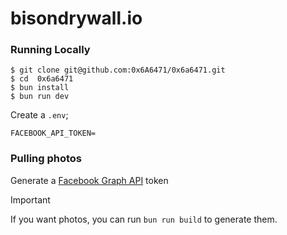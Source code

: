# bisondrywall.io

### Running Locally

```
$ git clone git@github.com:0x6A6471/0x6a6471.git
$ cd  0x6a6471
$ bun install
$ bun run dev
```

Create a `.env`;

```
FACEBOOK_API_TOKEN=
```

### Pulling photos
Generate a [Facebook Graph API](https://developers.facebook.com/docs/graph-api/guides/explorer/) token

> [!IMPORTANT]
> If you want photos, you can run `bun run build` to generate them.
